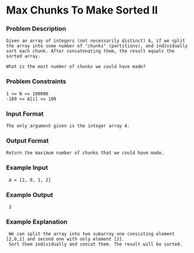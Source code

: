 

# Max Chunks To Make Sorted II
### Problem Description
```
Given an array of integers (not necessarily distinct) A, if we split the array into some number of "chunks" (partitions), and individually sort each chunk. After concatenating them, the result equals the sorted array.

What is the most number of chunks we could have made?
```


### Problem Constraints
```
1 <= N <= 100000
-109 <= A[i] <= 109
```


### Input Format
```
The only argument given is the integer array A.
````


### Output Format
```
Return the maximum number of chunks that we could have made.
```


### Example Input
```
 A = [2, 0, 1, 2]
```

### Example Output
```
 2
```

### Example Explanation
```
 We can split the array into two subarray one consisting element [2,0,1] and second one with only element [2].
 Sort them individually and concat them. The result will be sorted.
```